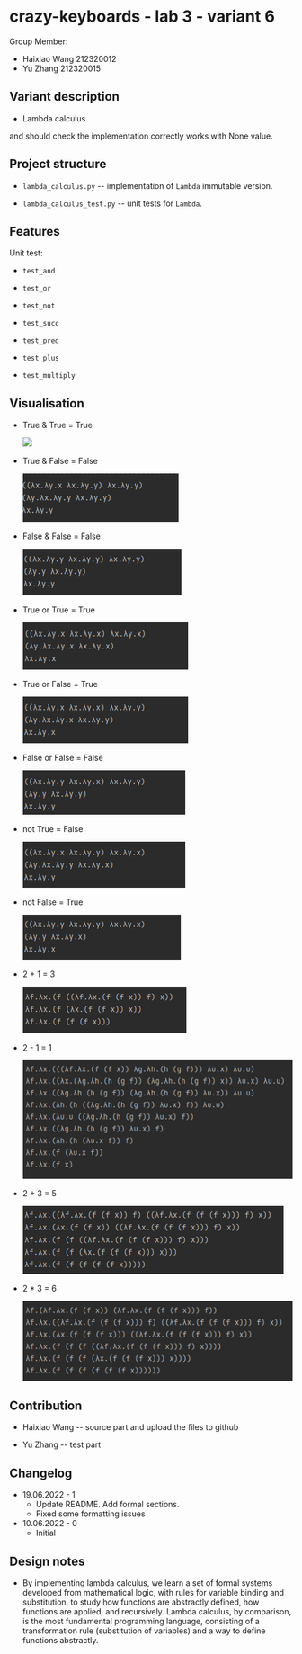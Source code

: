 # crazy-keyboards - lab 3 - variant 6

Group Member:

- Haixiao Wang 212320012
- Yu Zhang     212320015

## Variant description

- Lambda calculus

and should check the implementation correctly works with None value.

## Project structure

- `lambda_calculus.py` -- implementation of `Lambda` immutable version.

- `lambda_calculus_test.py` -- unit tests for `Lambda`.

## Features

Unit test:

- `test_and`

- `test_or`

- `test_not`

- `test_succ`

- `test_pred`

- `test_plus`

- `test_multiply`

## Visualisation

- True & True = True

  ![](https://github.com/Wang-Haixiao/crazy_keyboards-lab3-variant-6/braw/master/Img/01.png)

- True & False = False

  ![](/Img/02.png)

- False & False = False

  ![](/Img/03.png)

- True or True = True

  ![](/Img/04.png)

- True or False = True

  ![](/Img/05.png)

- False or False = False

  ![](/Img/06.png)

- not True = False

  ![](/Img/07.png)

- not False = True

  ![](/Img/08.png)

- 2 + 1 = 3

  ![](/Img/09.png)

- 2 - 1  = 1

  ![](/Img/10.png)

- 2 + 3 = 5

  ![](/Img/11.png)

- 2 * 3 = 6

  ![](/Img/12.png)

## Contribution

- Haixiao Wang -- source part and upload the files to github

- Yu Zhang -- test part

## Changelog

- 19.06.2022 - 1
  - Update README. Add formal sections.
  - Fixed some formatting issues
- 10.06.2022 - 0
  - Initial

## Design notes

- By implementing lambda calculus, we learn a set of formal systems
  developed from mathematical logic, with rules for variable binding
  and substitution, to study how functions are abstractly defined,
  how functions are applied, and recursively. Lambda calculus, by comparison,
  is the most fundamental programming language, consisting of a
  transformation rule (substitution of variables) and a way
  to define functions abstractly.
